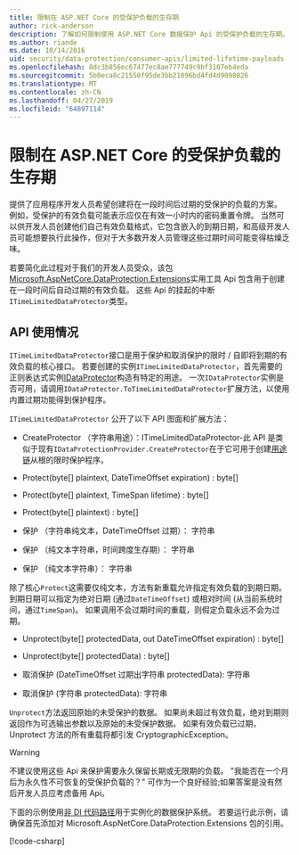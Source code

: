 ```yaml
---
title: 限制在 ASP.NET Core 的受保护负载的生存期
author: rick-anderson
description: 了解如何限制使用 ASP.NET Core 数据保护 Api 的受保护负载的生存期。
ms.author: riande
ms.date: 10/14/2016
uid: security/data-protection/consumer-apis/limited-lifetime-payloads
ms.openlocfilehash: 8dc3b856ec67477ec8ae777749c9bf3107eb4eda
ms.sourcegitcommit: 5b0eca8c21550f95de3bb21096bd4fd4d9098026
ms.translationtype: MT
ms.contentlocale: zh-CN
ms.lasthandoff: 04/27/2019
ms.locfileid: "64897114"
---
```

# <a name="limit-the-lifetime-of-protected-payloads-in-aspnet-core"></a>限制在 ASP.NET Core 的受保护负载的生存期

提供了应用程序开发人员希望创建将在一段时间后过期的受保护的负载的方案。 例如，受保护的有效负载可能表示应仅在有效一小时内的密码重置令牌。 当然可以供开发人员创建他们自己有效负载格式，它包含嵌入的到期日期，和高级开发人员可能想要执行此操作，但对于大多数开发人员管理这些过期时间可能变得枯燥乏味。

若要简化此过程对于我们的开发人员受众，该包[Microsoft.AspNetCore.DataProtection.Extensions](https://www.nuget.org/packages/Microsoft.AspNetCore.DataProtection.Extensions/)实用工具 Api 包含用于创建在一段时间后自动过期的有效负载。 这些 Api 的挂起的中断`ITimeLimitedDataProtector`类型。

## <a name="api-usage"></a>API 使用情况

`ITimeLimitedDataProtector`接口是用于保护和取消保护的限时 / 自即将到期的有效负载的核心接口。 若要创建的实例`ITimeLimitedDataProtector`，首先需要的正则表达式实例[IDataProtector](xref:security/data-protection/consumer-apis/overview)构造有特定的用途。 一次`IDataProtector`实例是否可用，请调用`IDataProtector.ToTimeLimitedDataProtector`扩展方法，以使用内置过期功能得到保护程序。

`ITimeLimitedDataProtector` 公开了以下 API 图面和扩展方法：

* CreateProtector （字符串用途）：ITimeLimitedDataProtector-此 API 是类似于现有`IDataProtectionProvider.CreateProtector`在于它可用于创建[用途链](xref:security/data-protection/consumer-apis/purpose-strings)从根的限时保护程序。

* Protect(byte[] plaintext, DateTimeOffset expiration) : byte[]

* Protect(byte[] plaintext, TimeSpan lifetime) : byte[]

* Protect(byte[] plaintext) : byte[]

* 保护 （字符串纯文本，DateTimeOffset 过期）： 字符串

* 保护 （纯文本字符串，时间跨度生存期）： 字符串

* 保护 （纯文本字符串）： 字符串

除了核心`Protect`这需要仅纯文本，方法有新重载允许指定有效负载的到期日期。 到期日期可以指定为绝对日期 (通过`DateTimeOffset`) 或相对时间 (从当前系统时间，通过`TimeSpan`)。 如果调用不会过期时间的重载，则假定负载永远不会为过期。

* Unprotect(byte[] protectedData, out DateTimeOffset expiration) : byte[]

* Unprotect(byte[] protectedData) : byte[]

* 取消保护 (DateTimeOffset 过期出字符串 protectedData): 字符串

* 取消保护 (字符串 protectedData): 字符串

`Unprotect`方法返回原始的未受保护的数据。 如果尚未超过有效负载，绝对到期则返回作为可选输出参数以及原始的未受保护数据。 如果有效负载已过期，Unprotect 方法的所有重载将都引发 CryptographicException。

>[!WARNING]
> 不建议使用这些 Api 来保护需要永久保留长期或无限期的负载。 "我能否在一个月后为永久性不可恢复的受保护负载的？" 可作为一个良好经验;如果答案是没有然后开发人员应考虑备用 Api。

下面的示例使用[非 DI 代码路径](xref:security/data-protection/configuration/non-di-scenarios)用于实例化的数据保护系统。 若要运行此示例，请确保首先添加对 Microsoft.AspNetCore.DataProtection.Extensions 包的引用。

[!code-csharp[](limited-lifetime-payloads/samples/limitedlifetimepayloads.cs)]
